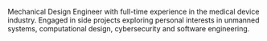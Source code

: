 Mechanical Design Engineer with full-time experience in the medical device industry. Engaged in side projects exploring personal interests in unmanned systems, computational design, cybersecurity and software engineering.
